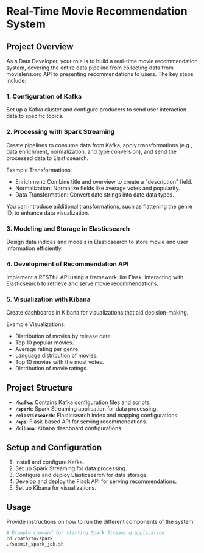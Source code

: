 # Real-Time Movie Recommendation System

## Project Overview

As a Data Developer, your role is to build a real-time movie recommendation system, covering the entire data pipeline from collecting data from movielens.org API to presenting recommendations to users. The key steps include:

### 1. Configuration of Kafka

Set up a Kafka cluster and configure producers to send user interaction data to specific topics.

### 2. Processing with Spark Streaming

Create pipelines to consume data from Kafka, apply transformations (e.g., data enrichment, normalization, and type conversion), and send the processed data to Elasticsearch.

Example Transformations:
- Enrichment: Combine title and overview to create a "description" field.
- Normalization: Normalize fields like average votes and popularity.
- Data Transformation: Convert date strings into date data types.

You can introduce additional transformations, such as flattening the genre ID, to enhance data visualization.

### 3. Modeling and Storage in Elasticsearch

Design data indices and models in Elasticsearch to store movie and user information efficiently.

### 4. Development of Recommendation API

Implement a RESTful API using a framework like Flask, interacting with Elasticsearch to retrieve and serve movie recommendations.

### 5. Visualization with Kibana

Create dashboards in Kibana for visualizations that aid decision-making.

Example Visualizations:
- Distribution of movies by release date.
- Top 10 popular movies.
- Average rating per genre.
- Language distribution of movies.
- Top 10 movies with the most votes.
- Distribution of movie ratings.

## Project Structure

- **`/kafka`**: Contains Kafka configuration files and scripts.
- **`/spark`**: Spark Streaming application for data processing.
- **`/elasticsearch`**: Elasticsearch index and mapping configurations.
- **`/api`**: Flask-based API for serving recommendations.
- **`/kibana`**: Kibana dashboard configurations.

## Setup and Configuration

1. Install and configure Kafka.
2. Set up Spark Streaming for data processing.
3. Configure and deploy Elasticsearch for data storage.
4. Develop and deploy the Flask API for serving recommendations.
5. Set up Kibana for visualizations.

## Usage

Provide instructions on how to run the different components of the system.

```bash
# Example command for starting Spark Streaming application
cd /path/to/spark
./submit_spark_job.sh
